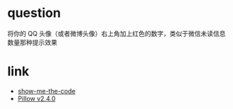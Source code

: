 # question
将你的 QQ 头像（或者微博头像）右上角加上红色的数字，类似于微信未读信息数量那种提示效果

# link
- [show-me-the-code](https://github.com/Yixiaohan/show-me-the-code)
- [Pillow v2.4.0](http://pillow-cn.readthedocs.io/zh_CN/latest/index.html)

